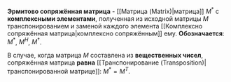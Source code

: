 **Эрмитово сопряжённая матрица** - [[Матрица (Matrix)|матрица]] $M^*$ с **комплексными элементами**, полученная из исходной матрицы $M$ транспонированием и заменой каждого элемента [[Комплексно сопряжённая матрица|комплексно сопряжённым]] ему. **Обозначается**: $M^*$, $M^H$, $M^\dagger$.

В случае, когда матрица $M$ составлена из **вещественных чисел**, сопряжённая матрица **равна** [[Транспонирование (Transposition)|транспонированной матрице]]: $M^*=M^T$. 